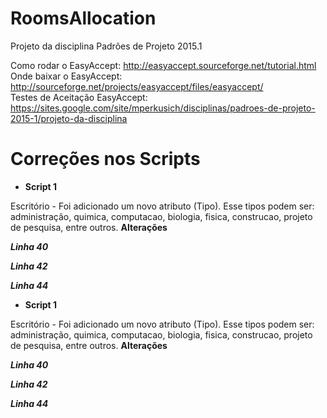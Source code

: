 RoomsAllocation
===============

Projeto da disciplina Padrões de Projeto 2015.1‎

Como rodar o EasyAccept: http://easyaccept.sourceforge.net/tutorial.html                                                        
Onde baixar o EasyAccept: http://sourceforge.net/projects/easyaccept/files/easyaccept/                                          
Testes de Aceitação EasyAccept: https://sites.google.com/site/mperkusich/disciplinas/padroes-de-projeto-2015-1/projeto-da-disciplina

Correções nos Scripts 
===============
* <b>Script 1</b>

Escritório - Foi adicionado um novo atributo (Tipo). Esse tipos podem ser: administração, quimica, computacao, biologia, fisica, construcao, projeto de pesquisa, entre outros. 
<b>Alterações</b>

<b><i>Linha 40</b></i>

<b><i>Linha 42</b></i>

<b><i>Linha 44</b></i>

* <b>Script 1</b>

Escritório - Foi adicionado um novo atributo (Tipo). Esse tipos podem ser: administração, quimica, computacao, biologia, fisica, construcao, projeto de pesquisa, entre outros. 
<b>Alterações</b>

<b><i>Linha 40</b></i>

<b><i>Linha 42</b></i>

<b><i>Linha 44</b></i>



